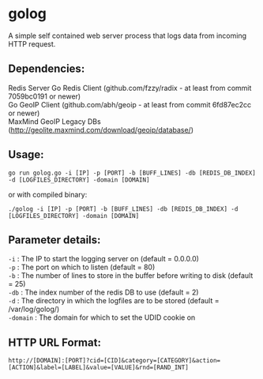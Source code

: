 golog
=====

A simple self contained web server process that logs data from incoming HTTP request.


Dependencies:
--------------------
Redis Server
Go Redis Client (github.com/fzzy/radix - at least from commit 7059bc0191 or newer)<br/>
Go GeoIP Client (github.com/abh/geoip - at least from commit 6fd87ec2cc or newer)<br/>
MaxMind GeoIP Legacy DBs  (http://geolite.maxmind.com/download/geoip/database/)<br/>


Usage:
--------------------

`go run golog.go -i [IP] -p [PORT] -b [BUFF_LINES] -db [REDIS_DB_INDEX] -d [LOGFILES_DIRECTORY] -domain [DOMAIN]` 

or with compiled binary:

`./golog -i [IP] -p [PORT] -b [BUFF_LINES] -db [REDIS_DB_INDEX] -d [LOGFILES_DIRECTORY] -domain [DOMAIN]`


Parameter details:
--------------------

`-i` : The IP to start the logging server on (default = 0.0.0.0)<br/>
`-p` : The port on which to listen (default = 80)<br/>
`-b` : The number of lines to store in the buffer before writing to disk (default = 25)<br/>
`-db` : The index number of the redis DB to use (default = 2)<br/>
`-d` : The directory in which the logfiles are to be stored (default = /var/log/golog/)<br/>
`-domain` : The domain for which to set the UDID cookie on<br/>



HTTP URL Format:
--------------------

`http://[DOMAIN]:[PORT]?cid=[CID]&category=[CATEGORY]&action=[ACTION]&label=[LABEL]&value=[VALUE]&rnd=[RAND_INT]`


